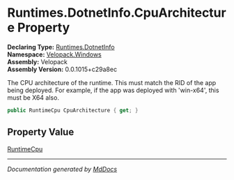 ﻿<!--  
  <auto-generated>   
    The contents of this file were generated by a tool.  
    Changes to this file may be list if the file is regenerated  
  </auto-generated>   
-->

# Runtimes.DotnetInfo.CpuArchitecture Property

**Declaring Type:** [Runtimes.DotnetInfo](../index.md)  
**Namespace:** [Velopack.Windows](../../../index.md)  
**Assembly:** Velopack  
**Assembly Version:** 0.0.1015+c29a8ec

 The CPU architecture of the runtime. This must match the RID of the app being deployed.             For example, if the app was deployed with 'win\-x64', this must be X64 also. 

```csharp
public RuntimeCpu CpuArchitecture { get; }
```

## Property Value

[RuntimeCpu](../../../../RuntimeCpu/index.md)

___

*Documentation generated by [MdDocs](https://github.com/ap0llo/mddocs)*
